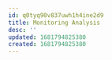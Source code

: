 ```yaml
---
id: q0tyq90v837uwh1h4ine2d9
title: Monitoring Analysis
desc: ''
updated: 1681794825380
created: 1681794825380
---
```

